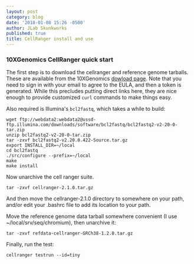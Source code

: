 ```yaml
---
layout: post
category: blog
date: '2018-01-08 15:26 -0500'
author: JLab Skunkworks
published: true
title: CellRanger install and use
---
```

### 10XGenomics CellRanger quick start

The first step is to download the cellranger and reference genome tarballs.  These are available from the 10XGenomics [dowload page](https://support.10xgenomics.com/single-cell-gene-expression/software/downloads/latest).  Note that you need to sign in with your email to agree to the EULA, and then a token is generated.  While this precludes putting direct links here, they are nice enough to provide customized `curl` commands to make things easy. 

Also required is Illumina's `bcl2fastq`, which takes a while to build:

```
wget ftp://webdata2:webdata2@ussd-ftp.illumina.com/downloads/software/bcl2fastq/bcl2fastq2-v2-20-0-tar.zip
unzip bcl2fastq2-v2-20-0-tar.zip
tar -zxvf bcl2fastq2-v2.20.0.422-Source.tar.gz  
export INSTALL_DIR=~/local
cd bcl2fastq
./src/configure --prefix=~/local
make
make install

```
Now unarchive the cell ranger suite.

```
tar -zxvf cellranger-2.1.0.tar.gz 
```

And then move the cellranger-2.1.0 directory to somewhere on your path, and/or edit your .bashrc file to add its location to your path.

Move the reference genome data tarball somewhere convenient (I use ~/local/srv/seq/chromium), then unarchive it:

```
tar -zxvf refdata-cellranger-GRCh38-1.2.0.tar.gz
```

Finally, run the test:

```
cellranger testrun --id=tiny

```
